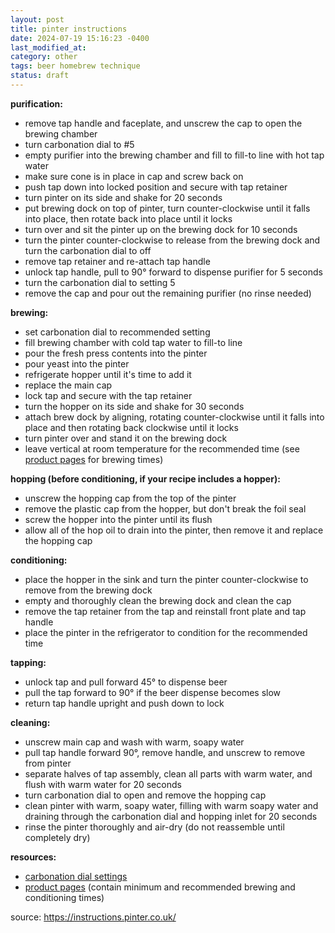 ```yaml
---
layout: post
title: pinter instructions
date: 2024-07-19 15:16:23 -0400
last_modified_at: 
category: other
tags: beer homebrew technique
status: draft
---
```


**purification:**

* remove tap handle and faceplate, and unscrew the cap to open the brewing chamber
* turn carbonation dial to #5
* empty purifier into the brewing chamber and fill to fill-to line with hot tap water
* make sure cone is in place in cap and screw back on
* push tap down into locked position and secure with tap retainer
* turn pinter on its side and shake for 20 seconds
* put brewing dock on top of pinter, turn counter-clockwise until it falls into
  place, then rotate back into place until it locks
* turn over and sit the pinter up on the brewing dock for 10 seconds
* turn the pinter counter-clockwise to release from the brewing dock and turn the
  carbonation dial to off
* remove tap retainer and re-attach tap handle
* unlock tap handle, pull to 90° forward to dispense purifier for 5 seconds
* turn the carbonation dial to setting 5
* remove the cap and pour out the remaining purifier (no rinse needed)

**brewing:**

* set carbonation dial to recommended setting
* fill brewing chamber with cold tap water to fill-to line
* pour the fresh press contents into the pinter
* pour yeast into the pinter
* refrigerate hopper until it's time to add it
* replace the main cap
* lock tap and secure with the tap retainer
* turn the hopper on its side and shake for 30 seconds
* attach brew dock by aligning, rotating counter-clockwise until it falls into place
  and then rotating back clockwise until it locks
* turn pinter over and stand it on the brewing dock
* leave vertical at room temperature for the recommended time (see [product pages](https://pinter.co.uk/collections/fresh-beer) for brewing times)

**hopping (before conditioning, if your recipe includes a hopper):**

* unscrew the hopping cap from the top of the pinter
* remove the plastic cap from the hopper, but don't break the foil seal
* screw the hopper into the pinter until its flush
* allow all of the hop oil to drain into the pinter, then remove it and replace the
  hopping cap

**conditioning:**

* place the hopper in the sink and turn the pinter counter-clockwise to remove
  from the brewing dock
* empty and thoroughly clean the brewing dock and clean the cap
* remove the tap retainer from the tap and reinstall front plate and tap handle
* place the pinter in the refrigerator to condition for the recommended time

**tapping:**

* unlock tap and pull forward 45° to dispense beer
* pull the tap forward to 90° if the beer dispense becomes slow
* return tap handle upright and push down to lock

**cleaning:**

* unscrew main cap and wash with warm, soapy water
* pull tap handle forward 90°, remove handle, and unscrew to remove from pinter
* separate halves of tap assembly, clean all parts with warm water, and flush with
  warm water for 20 seconds
* turn carbonation dial to open and remove the hopping cap
* clean pinter with warm, soapy water, filling with warm soapy water and draining
  through the carbonation dial and hopping inlet for 20 seconds
* rinse the pinter thoroughly and air-dry (do not reassemble until completely dry)

**resources:**

* [carbonation dial settings](https://pinter.co.uk/pages/carbonation-dial-settings)
* [product pages](https://pinter.co.uk/collections/fresh-beer) (contain minimum and
  recommended brewing and conditioning times)

source: <https://instructions.pinter.co.uk/>
